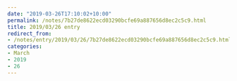 ```yaml
---
date: "2019-03-26T17:10:02+10:00"
permalink: /notes/7b27de8622ecd03290bcfe69a887656d8ec2c5c9.html
title: 2019/03/26 entry
redirect_from:
- /notes/entry/2019/03/26/7b27de8622ecd03290bcfe69a887656d8ec2c5c9.html
categories:
- March
- 2019
- 26
---
```

